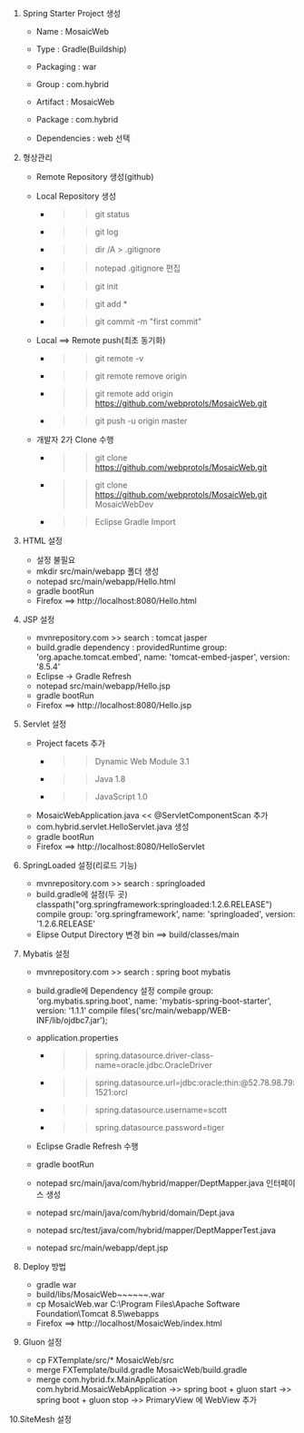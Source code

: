 
1. Spring Starter Project 생성

	- Name : MosaicWeb
	- Type : Gradle(Buildship)
	- Packaging : war
	- Group : com.hybrid
	- Artifact : MosaicWeb
	- Package : com.hybrid
	
	- Dependencies : web 선택

2. 형상관리
	- Remote Repository 생성(github)
	- Local Repository 생성
		- >> git status
		- >> git log
		- >> dir /A > .gitignore
		- >> notepad .gitignore 편집
		- >> git init
		- >> git add *
		- >> git commit -m "first commit"
	- Local ==> Remote push(최초 동기화)
		- >> git remote -v
		- >> git remote remove origin
		- >> git remote add origin https://github.com/webprotols/MosaicWeb.git
		- >> git push -u origin master

	
	- 개발자 2가 Clone 수행
		- >> git clone https://github.com/webprotols/MosaicWeb.git
		- >> git clone https://github.com/webprotols/MosaicWeb.git MosaicWebDev
		- >> Eclipse Gradle Import
	
3. HTML 설정
	- 설정 불필요
	- mkdir src/main/webapp 폴더 생성
	- notepad src/main/webapp/Hello.html
	- gradle bootRun
	- Firefox ==> http://localhost:8080/Hello.html
	
4. JSP 설정
	- mvnrepository.com >> search : tomcat jasper
	- build.gradle dependency : 
		providedRuntime group: 'org.apache.tomcat.embed', name: 'tomcat-embed-jasper', version: '8.5.4'
	- Eclipse -> Gradle Refresh	
	- notepad src/main/webapp/Hello.jsp
	- gradle bootRun
	- Firefox ==> http://localhost:8080/Hello.jsp	
	
5. Servlet 설정
	- Project facets 추가
		- >> Dynamic Web Module 3.1
		- >> Java 1.8
		- >> JavaScript 1.0
	- MosaicWebApplication.java << @ServletComponentScan 추가
	- com.hybrid.servlet.HelloServlet.java 생성
	- gradle bootRun
	- Firefox ==> http://localhost:8080/HelloServlet		
	
6. SpringLoaded 설정(리로드 기능)
	- mvnrepository.com >> search : springloaded
	- build.gradle에 설정(두 곳)
		classpath("org.springframework:springloaded:1.2.6.RELEASE")
		compile group: 'org.springframework', name: 'springloaded', version: '1.2.6.RELEASE'
	- Elipse Output Directory 변경
		bin ==> build/classes/main
		
7. Mybatis 설정
	- mvnrepository.com >> search : spring boot mybatis
	- build.gradle에 Dependency 설정
		compile group: 'org.mybatis.spring.boot', name: 'mybatis-spring-boot-starter', version: '1.1.1'
		compile files('src/main/webapp/WEB-INF/lib/ojdbc7.jar');
	- application.properties
		- >> spring.datasource.driver-class-name=oracle.jdbc.OracleDriver
		- >> spring.datasource.url=jdbc:oracle:thin:@52.78.98.79:1521:orcl
		- >> spring.datasource.username=scott
		- >> spring.datasource.password=tiger
	- Eclipse Gradle Refresh 수행	
	- gradle bootRun
	
	- notepad src/main/java/com/hybrid/mapper/DeptMapper.java 인터페이스 생성
	- notepad src/main/java/com/hybrid/domain/Dept.java
	- notepad src/test/java/com/hybrid/mapper/DeptMapperTest.java
	- notepad src/main/webapp/dept.jsp
	
8. Deploy 방법
	- gradle war
	- build/libs/MosaicWeb~~~~~~.war
	- cp MosaicWeb.war C:\Program Files\Apache Software Foundation\Tomcat 8.5\webapps
	- Firefox ==> http://localhost/MosaicWeb/index.html
	
9. Gluon 설정	
	- cp FXTemplate/src/* MosaicWeb/src
	- merge FXTemplate/build.gradle MosaicWeb/build.gradle
	- merge com.hybrid.fx.MainApplication com.hybrid.MosaicWebApplication
		->> spring boot + gluon start
		->> spring boot + gluon stop
		->> PrimaryView 에 WebView 추가

	
10.SiteMesh 설정
	
	
	
	
	
	
			
	
	
	
	
	
	
	
	